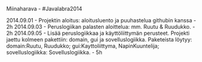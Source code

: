 Miinaharava - #Javalabra2014

2014.09.01 - Projektin aloitus: aloitusluento ja puuhastelua githubin kanssa - 2h
2014.09.03 - Peruslogiikan palasten aloittelua: mm. Ruutu & Ruudukko. - 2h
2014.09.05 - Lisää peruslogiikkaa ja käyttöliittymän perusteet. Projekti jaettu kolmeen pakettiin: domain, gui ja sovelluslogiikka. Paketeista löytyy: domain:Ruutu, Ruudukko; gui:Kayttoliittyma, NapinKuuntelija; sovelluslogiikka: Sovelluslogiikka. - 5h

